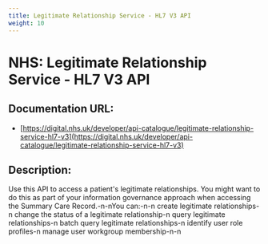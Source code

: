 ```yaml
---
title: Legitimate Relationship Service - HL7 V3 API
weight: 10
---
```


# NHS: Legitimate Relationship Service - HL7 V3 API

## Documentation URL:
 - [https://digital.nhs.uk/developer/api-catalogue/legitimate-relationship-service-hl7-v3](https://digital.nhs.uk/developer/api-catalogue/legitimate-relationship-service-hl7-v3)

## Description:
Use this API to access a patient's legitimate relationships. You might want to do this as part of your information governance approach when accessing the Summary Care Record.-n-nYou can:-n-n    create legitimate relationships-n    change the status of a legitimate relationship-n    query legitimate relationships-n    batch query legitimate relationships-n    identify user role profiles-n    manage user workgroup membership-n-n

